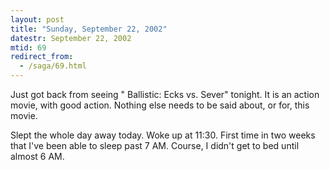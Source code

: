```yaml
---
layout: post
title: "Sunday, September 22, 2002"
datestr: September 22, 2002
mtid: 69
redirect_from:
  - /saga/69.html
---
```


Just got back from seeing " Ballistic: Ecks vs. Sever" tonight. It
is an action movie, with good action. Nothing else needs to be said about, or
for, this movie.

Slept the whole day away today. Woke up at 11:30. First time in two weeks that
I've been able to sleep past 7 AM. Course, I didn't get to bed until almost
6 AM.

